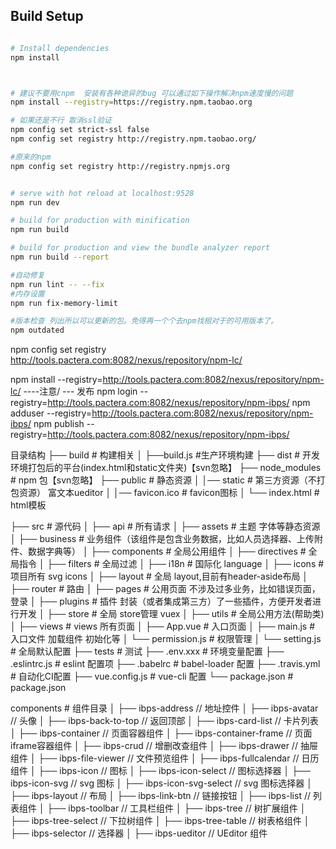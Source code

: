 ## Build Setup

``` bash

# Install dependencies
npm install



# 建议不要用cnpm  安装有各种诡异的bug 可以通过如下操作解决npm速度慢的问题
npm install --registry=https://registry.npm.taobao.org

# 如果还是不行 取消ssl验证 
npm config set strict-ssl false
npm config set registry http://registry.npm.taobao.org/

#原来的npm
npm config set registry http://registry.npmjs.org 


# serve with hot reload at localhost:9528
npm run dev

# build for production with minification
npm run build

# build for production and view the bundle analyzer report
npm run build --report

#自动修复
npm run lint -- --fix
#内存设置
npm run fix-memory-limit

#版本检查 列出所以可以更新的包。免得再一个个去npm找相对于的可用版本了。
npm outdated
```
npm config set registry  http://tools.pactera.com:8082/nexus/repository/npm-lc/

npm install --registry=http://tools.pactera.com:8082/nexus/repository/npm-lc/
----注意/
--- 发布
npm login --registry=http://tools.pactera.com:8082/nexus/repository/npm-ibps/
npm adduser  --registry=http://tools.pactera.com:8082/nexus/repository/npm-ibps/
npm publish --registry=http://tools.pactera.com:8082/nexus/repository/npm-ibps/

目录结构
├── build                      # 构建相关
│   ├──build.js                #生产环境构建
├── dist                       # 开发环境打包后的平台(index.html和static文件夹)【svn忽略】
├── node_modules               # npm 包【svn忽略】
├── public                     # 静态资源
│   │── static                 # 第三方资源（不打包资源）  富文本ueditor
│   │── favicon.ico            # favicon图标
│   └── index.html             # html模板

├── src                        # 源代码
│   ├── api                    # 所有请求
│   ├── assets                 # 主题 字体等静态资源
│   ├── business               # 业务组件（该组件是包含业务数据，比如人员选择器、上传附件、数据字典等）
│   ├── components             # 全局公用组件
│   ├── directives             # 全局指令
│   ├── filters                # 全局过滤
│   ├── i18n                   # 国际化 language
│   ├── icons                  # 项目所有 svg icons
│   ├── layout                 # 全局 layout,目前有header-aside布局
│   ├── router                 # 路由
│   ├── pages                  # 公用页面  不涉及过多业务，比如错误页面，登录
│   ├── plugins                # 插件 封装（或者集成第三方）了一些插件，方便开发者进行开发
│   ├── store                  # 全局 store管理 vuex
│   ├── utils                  # 全局公用方法(帮助类)
│   ├── views                  # views 所有页面
│   ├── App.vue                # 入口页面
│   ├── main.js                # 入口文件 加载组件 初始化等
│   └── permission.js          # 权限管理
│   └── setting.js             # 全局默认配置
├── tests                      # 测试
├── .env.xxx                   # 环境变量配置
├── .eslintrc.js               # eslint 配置项
├── .babelrc                   # babel-loader 配置
├── .travis.yml                # 自动化CI配置
├── vue.config.js              # vue-cli 配置
└── package.json               # package.json


components                   # 组件目录
│   ├── ibps-address                  // 地址控件
│   ├── ibps-avatar                   // 头像
│   ├── ibps-back-to-top              // 返回顶部
│   ├── ibps-card-list                // 卡片列表
│   ├── ibps-container                // 页面容器组件
│   ├── ibps-container-frame          // 页面iframe容器组件
│   ├── ibps-crud                     // 增删改查组件
│   ├── ibps-drawer                   // 抽屉组件
│   ├── ibps-file-viewer              // 文件预览组件
│   ├── ibps-fullcalendar             // 日历组件
│   ├── ibps-icon                     // 图标
│   ├── ibps-icon-select              // 图标选择器
│   ├── ibps-icon-svg                 // svg 图标
│   ├── ibps-icon-svg-select          // svg 图标选择器
│   ├── ibps-layout                    // 布局
│   ├── ibps-link-btn                 // 链接按钮
│   ├── ibps-list                     // 列表组件
│   ├── ibps-toolbar                  // 工具栏组件
│   ├── ibps-tree                     // 树扩展组件
│   ├── ibps-tree-select               // 下拉树组件
│   ├── ibps-tree-table               // 树表格组件
│   ├── ibps-selector                  // 选择器
│   ├── ibps-ueditor                  // UEditor 组件
